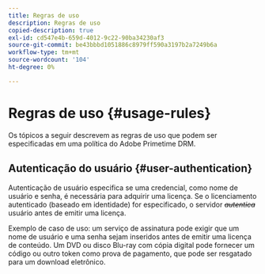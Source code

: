 ```yaml
---
title: Regras de uso
description: Regras de uso
copied-description: true
exl-id: cd547e4b-659d-4012-9c22-90ba34230af3
source-git-commit: be43bbbd1051886c8979ff590a3197b2a7249b6a
workflow-type: tm+mt
source-wordcount: '104'
ht-degree: 0%

---
```


# Regras de uso {#usage-rules}

Os tópicos a seguir descrevem as regras de uso que podem ser especificadas em uma política do Adobe Primetime DRM.

## Autenticação do usuário {#user-authentication}

Autenticação de usuário especifica se uma credencial, como nome de usuário e senha, é necessária para adquirir uma licença. Se o licenciamento autenticado (baseado em identidade) for especificado, o servidor ~~_autentica_~~ usuário antes de emitir uma licença.

Exemplo de caso de uso: um serviço de assinatura pode exigir que um nome de usuário e uma senha sejam inseridos antes de emitir uma licença de conteúdo. Um DVD ou disco Blu-ray com cópia digital pode fornecer um código ou outro token como prova de pagamento, que pode ser resgatado para um download eletrônico.
